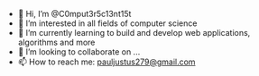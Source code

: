 - 👋 Hi, I’m @C0mput3r5c13nt15t
- 👀 I’m interested in all fields of computer science
- 🌱 I’m currently learning to build and develop web applications, algorithms and more
- 💞️ I’m looking to collaborate on ...
- 📫 How to reach me: pauljustus279@gmail.com

<!---
C0mput3r5c13nt15t/C0mput3r5c13nt15t is a ✨ special ✨ repository because its `README.md` (this file) appears on your GitHub profile.
You can click the Preview link to take a look at your changes.
--->
